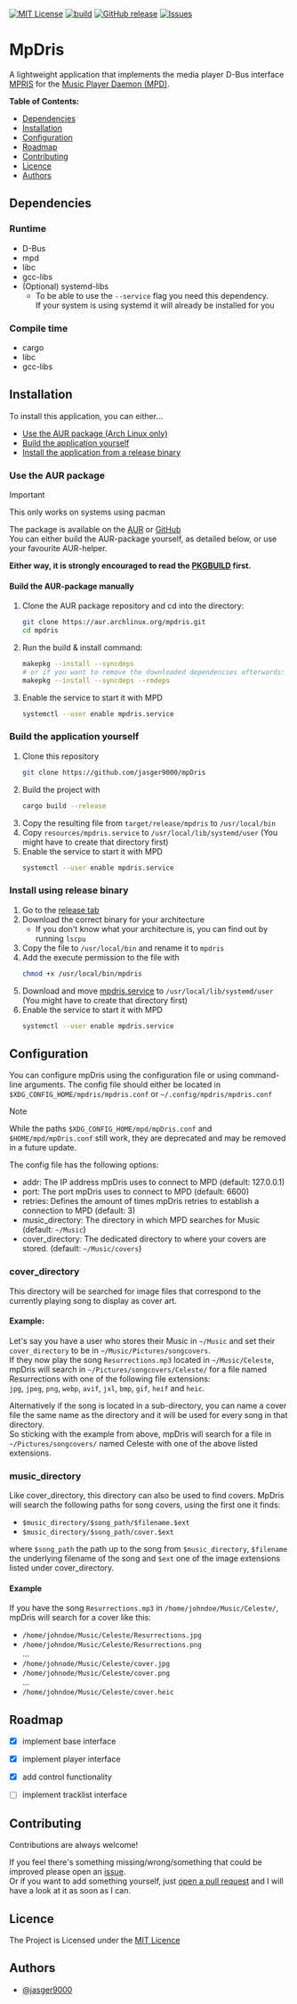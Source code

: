 [![MIT License](https://img.shields.io/badge/License-MIT-green.svg)](https://github.com/jasger9000/mpDris/?tab=MIT-1-ov-file)
[![build](https://github.com/jasger9000/mpDris/actions/workflows/build.yml/badge.svg)](https://github.com/jasger9000/mpDris/actions/workflows/build.yml)
[![GitHub release](https://img.shields.io/github/release/jasger9000/mpDris/all.svg)](https://github.com/jasger9000/mpDris/releases)
[![Issues](https://img.shields.io/github/issues/jasger9000/mpDris.svg)](https://github.com/jasger9000/mpDris/issues)

# MpDris
A lightweight application that implements the media player D-Bus interface [MPRIS](https://wiki.archlinux.org/title/MPRIS) for the [Music Player Daemon (MPD)](https://musicpd.com).


__Table of Contents:__
* [Dependencies](#dependencies)
* [Installation](#installation)
* [Configuration](#configuration)
* [Roadmap](#roadmap)
* [Contributing](#contributing)
* [Licence](#licence)
* [Authors](#authors)


## Dependencies

### Runtime
- D-Bus
- mpd
- libc
- gcc-libs
- (Optional) systemd-libs
  - To be able to use the `--service` flag you need this dependency.<br />
    If your system is using systemd it will already be installed for you

### Compile time
- cargo
- libc
- gcc-libs

## Installation
To install this application, you can either...
- [Use the AUR package (Arch Linux only)](#use-the-aur-package)
- [Build the application yourself](#build-the-application-yourself)
- [Install the application from a release binary](#install-using-release-binary)

### Use the AUR package
> [!IMPORTANT]
> This only works on systems using pacman

The package is available on the [AUR](https://aur.archlinux.org/packages/mpdris) or [GitHub](https://github.com/jasger9000/mpDris-aur)<br />
You can either build the AUR-package yourself, as detailed below, or use your favourite AUR-helper.

**Either way, it is strongly encouraged to read the [PKGBUILD](https://aur.archlinux.org/cgit/aur.git/tree/PKGBUILD?h=mpdris) first.**

#### Build the AUR-package manually
1. Clone the AUR package repository and cd into the directory:
    ```bash
    git clone https://aur.archlinux.org/mpdris.git
    cd mpdris
    ```
2. Run the build & install command:
    ```bash
    makepkg --install --syncdeps
    # or if you want to remove the downloaded dependencies afterwards:
    makepkg --install --syncdeps --rmdeps
    ```
3. Enable the service to start it with MPD
    ```bash
    systemctl --user enable mpdris.service
    ```

### Build the application yourself
1. Clone this repository
    ```bash
    git clone https://github.com/jasger9000/mpDris
    ```
2. Build the project with
    ```bash
    cargo build --release
    ```
3. Copy the resulting file from `target/release/mpdris` to `/usr/local/bin`
4. Copy `resources/mpdris.service` to `/usr/local/lib/systemd/user` (You might have to create that directory first)
5. Enable the service to start it with MPD
    ```bash
    systemctl --user enable mpdris.service
    ```

### Install using release binary
1. Go to the [release tab](https://github.com/jasger9000/mpDris/releases)
2. Download the correct binary for your architecture
    - If you don't know what your architecture is, you can find out by running `lscpu`
3. Copy the file to `/usr/local/bin` and rename it to `mpdris`
4. Add the execute permission to the file with
    ```bash
    chmod +x /usr/local/bin/mpdris
    ```
5. Download and move [mpdris.service](https://github.com/jasger9000/mpDris/blob/main/resources/mpdris.service) to `/usr/local/lib/systemd/user`  (You might have to create that directory first)
6. Enable the service to start it with MPD
    ```bash
    systemctl --user enable mpdris.service
    ```

## Configuration
You can configure mpDris using the configuration file or using command-line arguments.
The config file should either be located in `$XDG_CONFIG_HOME/mpdris/mpdris.conf` or `~/.config/mpdris/mpdris.conf`

> [!NOTE]
> While the paths `$XDG_CONFIG_HOME/mpd/mpDris.conf` and `$HOME/mpd/mpDris.conf` still work, they are
> deprecated and may be removed in a future update.

The config file has the following options:
- addr: The IP address mpDris uses to connect to MPD (default: 127.0.0.1)
- port: The port mpDris uses to connect to MPD (default: 6600)
- retries: Defines the amount of times mpDris retries to establish a connection to MPD (default: 3)
- music_directory: The directory in which MPD searches for Music (default: `~/Music`)
- cover_directory: The dedicated directory to where your covers are stored. (default: `~/Music/covers`)

### cover_directory
This directory will be searched for image files that correspond to the currently playing song to display as cover art.

#### Example:
Let's say you have a user who stores their Music in `~/Music` and set their `cover_directory` to be in `~/Music/Pictures/songcovers`.<br />
If they now play the song `Resurrections.mp3` located in `~/Music/Celeste`,<br />
mpDris will search in `~/Pictures/songcovers/Celeste/` for a file named Resurrections with one of the following file extensions:<br />
`jpg`, `jpeg`, `png`, `webp`, `avif`, `jxl`, `bmp`, `gif`, `heif` and `heic`.

Alternatively if the song is located in a sub-directory, you can name a cover file the same name as the directory
and it will be used for every song in that directory.<br />
So sticking with the example from above, mpDris will search for a file in `~/Pictures/songcovers/`
named Celeste with one of the above listed extensions.


### music_directory
Like cover_directory, this directory can also be used to find covers.
MpDris will search the following paths for song covers, using the first one it finds:
- `$music_directory/$song_path/$filename.$ext`
- `$music_directory/$song_path/cover.$ext`

where `$song_path` the path up to the song from `$music_directory`, `$filename` the underlying filename of the song and
`$ext` one of the image extensions listed under cover_directory.

#### Example
If you have the song `Resurrections.mp3` in `/home/johndoe/Music/Celeste/`, mpDris will search for a cover like this:
- `/home/johndoe/Music/Celeste/Resurrections.jpg`
- `/home/johndoe/Music/Celeste/Resurrections.png`<br />
...
- `/home/johnode/Music/Celeste/cover.jpg`
- `/home/johnode/Music/Celeste/cover.png`<br />
...
- `/home/johndoe/Music/Celeste/cover.heic`

## Roadmap
- [x] implement base interface
- [x] implement player interface
- [x] add control functionality
- [ ] implement tracklist interface



## Contributing
Contributions are always welcome!

If you feel there's something missing/wrong/something that could be improved please open an [issue](https://github.com/jasger9000/mpDris/issues).<br />
Or if you want to add something yourself, just [open a pull request](https://github.com/jasger9000/mpDris/pulls) and I will have a look at it as soon as I can.


## Licence
The Project is Licensed under the [MIT Licence](https://github.com/jasger9000/mpDris/?tab=MIT-1-ov-file)


## Authors
- [@jasger9000](https://www.github.com/jasger9000)
